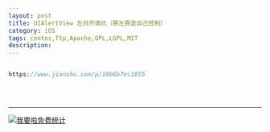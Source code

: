 ```yaml
---
layout: post
title: UIAlertView 左对齐填坑（靠左靠底自己控制）
category: iOS
tags: centos,ftp,Apache,GPL,LGPL,MIT
description: 
---
```


```javascript

https://www.jianshu.com/p/10b6b7ec1055

 
 

```



---


<script language="javascript" type="text/javascript" src="//js.users.51.la/19176892.js"></script>
<noscript><a href="//www.51.la/?19176892" target="_blank"><img alt="&#x6211;&#x8981;&#x5566;&#x514D;&#x8D39;&#x7EDF;&#x8BA1;" src="//img.users.51.la/19176892.asp" style="border:none" /></a></noscript>

